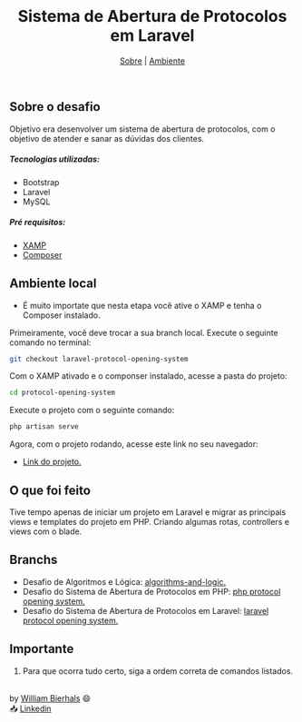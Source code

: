 <div align="center">
    <br>
    <h1 align="center">Sistema de Abertura de Protocolos em Laravel</h1>
    <p align="center">
        <a href="#sobre-o-desafio">Sobre</a> | 
	    <a href="#ambiente-local">Ambiente</a>
    </p>
</div>
<br>

## Sobre o desafio
Objetivo era desenvolver um sistema de abertura de protocolos, com o objetivo de atender e sanar as dúvidas dos clientes.

##### Tecnologias utilizadas:
- Bootstrap
- Laravel
- MySQL

##### Pré requisitos:
- <a href="https://www.apachefriends.org/pt_br/download.html">XAMP</a>
- <a href="https://getcomposer.org/download/">Composer</a>
  

## Ambiente local
- É muito importate que nesta etapa você ative o XAMP e tenha o Composer instalado.

Primeiramente, você deve trocar a sua branch local. Execute o seguinte comando no terminal:

```sh
git checkout laravel-protocol-opening-system
```

Com o XAMP ativado e o componser instalado, acesse a pasta do projeto:

```sh
cd protocol-opening-system
```

Execute o projeto com o seguinte comando:

```sh
php artisan serve
```

Agora, com o projeto rodando, acesse este link no seu navegador:

- [Link do projeto.](http://127.0.0.1:8000/)

## O que foi feito
Tive tempo apenas de iniciar um projeto em Laravel e migrar as principais views e templates do projeto em PHP. Criando algumas rotas, controllers e views com o blade.

## Branchs
- Desafio de Algoritmos e Lógica: <a href="https://github.com/will1Zera/teste-tecnico-yellowgo/tree/algorithms-and-logic">algorithms-and-logic.</a>
- Desafio do Sistema de Abertura de Protocolos em PHP: <a href="https://github.com/will1Zera/teste-tecnico-yellowgo/tree/php-protocol-opening-system">php protocol opening system.</a>
- Desafio do Sistema de Abertura de Protocolos em Laravel: <a href="https://github.com/will1Zera/teste-tecnico-yellowgo/tree/laravel-protocol-opening-system">laravel protocol opening system.</a>


## Importante
1. Para que ocorra tudo certo, siga a ordem correta de comandos listados.

<br>
by <a href="https://github.com/will1Zera">William Bierhals</a> 😄 <br>
📥 <a href="https://www.linkedin.com/in/williambierhals/">Linkedin</a>